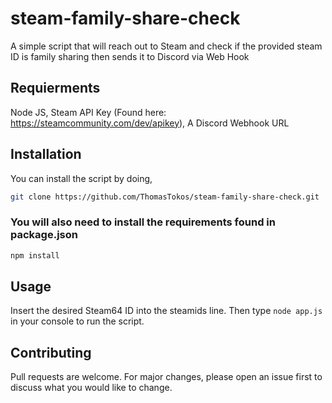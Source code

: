 # steam-family-share-check
A simple script that will reach out to Steam and check if the provided steam ID is family sharing then sends it to Discord via Web Hook

## Requierments 
Node JS,
Steam API Key (Found here: https://steamcommunity.com/dev/apikey),
A Discord Webhook URL

## Installation
You can install the script by doing, 

```bash
git clone https://github.com/ThomasTokos/steam-family-share-check.git
```
### You will also need to install the requirements found in package.json  
```bash
npm install
```

## Usage
Insert the desired Steam64 ID into the steamids line. Then type `node app.js` in your console to run the script.

## Contributing
Pull requests are welcome. For major changes, please open an issue first to discuss what you would like to change.
